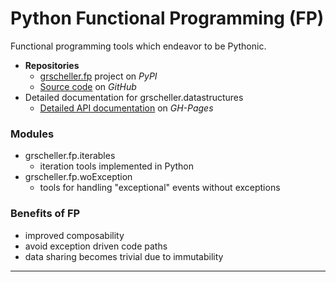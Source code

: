 # Python Functional Programming (FP)

Functional programming tools which endeavor to be Pythonic.

* **Repositories**
  * [grscheller.fp][1] project on *PyPI*
  * [Source code][2] on *GitHub*
* Detailed documentation for grscheller.datastructures
  * [Detailed API documentation][3] on *GH-Pages*

### Modules

* grscheller.fp.iterables
  * iteration tools implemented in Python
* grscheller.fp.woException
  * tools for handling "exceptional" events without exceptions

### Benefits of FP

* improved composability
* avoid exception driven code paths
* data sharing becomes trivial due to immutability

---

[1]: https://pypi.org/project/grscheller.fp/
[2]: https://github.com/grscheller/fp/
[3]: https://grscheller.github.io/fp/
